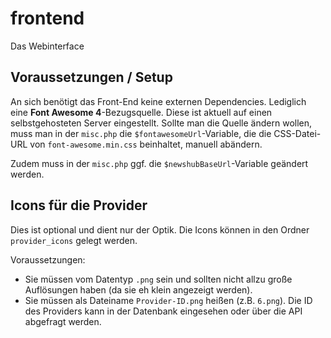 # frontend

Das Webinterface

## Voraussetzungen / Setup

An sich benötigt das Front-End keine externen Dependencies. Lediglich eine **Font Awesome 4**-Bezugsquelle.
Diese ist aktuell auf einen selbstgehosteten Server eingestellt. Sollte man die Quelle ändern wollen, muss man in der `misc.php` die `$fontawesomeUrl`-Variable, die
die CSS-Datei-URL von `font-awesome.min.css` beinhaltet, manuell abändern.

Zudem muss in der `misc.php` ggf. die `$newshubBaseUrl`-Variable geändert werden.

## Icons für die Provider

Dies ist optional und dient nur der Optik. Die Icons können in den Ordner `provider_icons` gelegt werden.

Voraussetzungen:

* Sie müssen vom Datentyp `.png` sein und sollten nicht allzu große Auflösungen haben (da sie eh klein angezeigt werden).
* Sie müssen als Dateiname `Provider-ID.png` heißen (z.B. `6.png`). Die ID des Providers kann in der Datenbank eingesehen oder über die API abgefragt werden.
